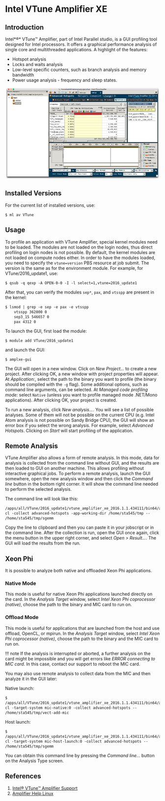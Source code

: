 # Intel VTune Amplifier XE

## Introduction

Intel*®* VTune™ Amplifier, part of Intel Parallel studio, is a GUI profiling tool designed for Intel processors. It offers a graphical performance analysis of single core and multithreaded applications. A highlight of the features:

* Hotspot analysis
* Locks and waits analysis
* Low-level specific counters, such as branch analysis and memory bandwidth
* Power usage analysis - frequency and sleep states.

![](../../img/vtune-amplifier.png)

## Installed Versions

For the current list of installed versions, use:

```console
$ ml av VTune
```

## Usage

To profile an application with VTune Amplifier, special kernel modules need to be loaded. The modules are not loaded on the login nodes, thus direct profiling on login nodes is not possible. By default, the kernel modules are not loaded on compute nodes either. In order to have the modules loaded, you need to specify the `vtune=version` PBS resource at job submit. The version is the same as for the environment module. For example, for VTune/2016_update1, use:

```console
$ qsub -q qexp -A OPEN-0-0 -I -l select=1,vtune=2016_update1
```

After that, you can verify the modules `sep*`, `pax`, and `vtsspp` are present in the kernel:

```console
$ lsmod | grep -e sep -e pax -e vtsspp
    vtsspp 362000 0
    sep3_15 546657 0
    pax 4312 0
```

To launch the GUI, first load the module:

```console
$ module add VTune/2016_update1
```

and launch the GUI:

```console
$ amplxe-gui
```

The GUI will open in a new window. Click on *New Project...* to create a new project. After clicking OK, a new window with project properties will appear.  At *Application:*, select the path to the binary you want to profile (the binary should be compiled with the `-g` flag). Some additional options, such as command line arguments, can be selected. At *Managed code profiling mode:* select `Native` (unless you want to profile managed mode .NET/Mono applications). After clicking OK, your project is created.

To run a new analysis, click *New analysis...*. You will see a list of possible analyses. Some of them will not be possible on the current CPU (e.g. Intel Atom analysis is not possible on Sandy Bridge CPU), the GUI will show an error box if you select the wrong analysis. For example, select *Advanced Hotspots*. Clicking on *Start* will start profiling of the application.

## Remote Analysis

VTune Amplifier also allows a form of remote analysis. In this mode, data for analysis is collected from the command line without GUI, and the results are then loaded to GUI on another machine. This allows profiling without interactive graphical jobs. To perform a remote analysis, launch the GUI somewhere, open the new analysis window and then click the *Command line* button in the bottom right corner. It will show the command line needed to perform the selected analysis.

The command line will look like this:

```console
/apps/all/VTune/2016_update1/vtune_amplifier_xe_2016.1.1.434111/bin64/amplxe-cl -collect advanced-hotspots -app-working-dir /home/sta545/tmp -- /home/sta545/tmp/sgemm
```

Copy the line to clipboard and then you can paste it in your jobscript or in the command line. After the collection is run, open the GUI once again, click the menu button in the upper right corner, and select *Open > Result...*. The GUI will load the results from the run.

## Xeon Phi

It is possible to analyze both native and offloaded Xeon Phi applications.

### Native Mode

This mode is useful for native Xeon Phi applications launched directly on the card. In the *Analysis Target* window, select *Intel Xeon Phi coprocessor (native)*, choose the path to the binary and MIC card to run on.

### Offload Mode

This mode is useful for applications that are launched from the host and use offload, OpenCL, or mpirun. In the *Analysis Target* window, select *Intel Xeon Phi coprocessor (native)*, choose the path to the binary and the MIC card to run on.

!!! note
    If the analysis is interrupted or aborted, a further analysis on the card might be impossible and you will get errors like *ERROR connecting to MIC card*. In this case, contact our support to reboot the MIC card.

You may also use remote analysis to collect data from the MIC and then analyze it in the GUI later:

Native launch:

```console
$ /apps/all/VTune/2016_update1/vtune_amplifier_xe_2016.1.1.434111/bin64/amplxe-cl -target-system mic-native:0 -collect advanced-hotspots -- /home/sta545/tmp/vect-add-mic
```

Host launch:

```console
$ /apps/all/VTune/2016_update1/vtune_amplifier_xe_2016.1.1.434111/bin64/amplxe-cl -target-system mic-host-launch:0 -collect advanced-hotspots -- /home/sta545/tmp/sgemm
```

You can obtain this command line by pressing the *Command line...* button on the Analysis Type screen.

## References

1. [Intel® VTune™ Amplifier Support][a]
1. [Amplifier Help Linux][b]

[a]: https://software.intel.com/en-us/intel-vtune-amplifier-xe-support/documentation
[b]: https://software.intel.com/en-us/amplifier_help_linux
